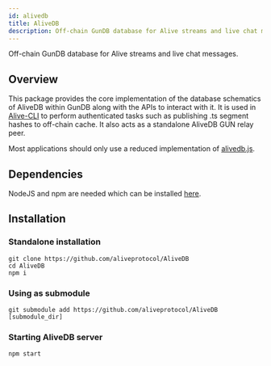 ```yaml
---
id: alivedb
title: AliveDB
description: Off-chain GunDB database for Alive streams and live chat messages.
---
```


Off-chain GunDB database for Alive streams and live chat messages.

## Overview

This package provides the core implementation of the database schematics of AliveDB within GunDB along with the APIs to interact with it. It is used in [Alive-CLI](/docs/alivecli) to perform authenticated tasks such as publishing .ts segment hashes to off-chain cache. It also acts as a standalone AliveDB GUN relay peer.

Most applications should only use a reduced implementation of [alivedb.js](https://github.com/aliveprotocol/AliveDB/blob/master/src/alivedb.js).

## Dependencies

NodeJS and npm are needed which can be installed [here](https://nodejs.org/en/download).

## Installation

### Standalone installation
```
git clone https://github.com/aliveprotocol/AliveDB
cd AliveDB
npm i
```

### Using as submodule
```
git submodule add https://github.com/aliveprotocol/AliveDB [submodule_dir]
```

### Starting AliveDB server
```
npm start
```